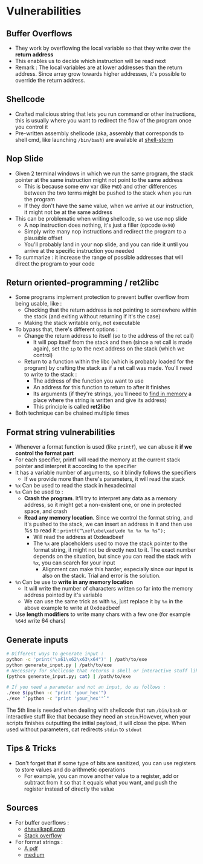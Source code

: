 # Vulnerabilities

## Buffer Overflows

* They work by overflowing the local variable so that they write over the **return address**
* This enables us to decide which instruction will be read next
* Remark : The local variables are at lower addresses than the return address. Since array grow towards higher addresses, it's possible to override the return address.

## Shellcode

* Crafted malicious string that lets you run command or other instructions, this is usually where you want to redirect the flow of the program once you control it
* Pre-written assembly shellcode \(aka, assembly that corresponds to shell cmd, like launching `/bin/bash`\) are available at [shell-storm](http://shell-storm.org/shellcode/)

## Nop Slide

* Given 2 terminal windows in which we run the same program, the stack pointer at the same instruction might not point to the same address
  * This is because some env var \(like `PWD`\) and other differences between the two terms might be pushed to the stack when you run the program
  * If they don't have the same value, when we arrive at our instruction, it might not be at the same address
* This can be problematic when writing shellcode, so we use nop slide
  * A nop instruction does nothing, it's just a filler \(opcode `0x90`\)
  * Simply write many nop instructions and redirect the program to a plausible offset
  * You'll probably land in your nop slide, and you can ride it until you arrive at the specific instruction you needed
* To summarize : it increase the range of possible addresses that will direct the program to your code 

## Return oriented-programming / ret2libc

* Some programs implement protection to prevent buffer overflow from being usable, like :
  * Checking that the return address is not pointing to somewhere within the stack \(and exiting without returning if it's the case\)
  * Making the stack writable only, not executable
* To bypass that, there's different options :
  * Change the return address to itself \(so to the address of the ret call\)
    * It will pop itself from the stack and then \(since a ret call is made again\), set the `ip` to the next address on the stack \(which we control\)
  * Return to a function within the libc \(which is probably loaded for the program\) by crafting the stack as if a ret call was made. You'll need to write to the stack :
    * The address of the function you want to use
    * An address for this function to return to after it finishes
    * Its arguments \(if they're strings, you'll need to [find in memory](https://zcugni.gitbook.io/notes/binary-exploitation/tools/gdb-gnu-debugger#find-string-in-memory) a place where the string is written and give its address\)
    * This principle is called **ret2libc**
* Both technique can be chained multiple times

## Format string vulnerabilities

* Whenever a format function is used \(like `printf`\), we can abuse it **if we control the format part**
* For each specifier, printf will read the memory at the current stack pointer and interpret it according to the specifier
* It has a variable number of arguments, so it blindly follows the specifiers
  * If we provide more than there's parameters, it will read the stack
* `%x` Can be used to read the stack in hexadecimal
* `%s` Can be used to :
  * **Crash the program**. It'll try to interpret any data as a memory address, so it might get a non-existent one, or one in protected space, and crash
  * **Read any memory location**. Since we control the format string, and it's pushed to the stack, we can insert an address in it and then use %s to read it : `printf(“\xef\xbe\xad\xde %x %x %x %s”);`
    * Will read the address at 0xdeadbeef
    * The `%x` are placeholders used to move the stack pointer to the format string, it might not be directly next to it. The exact number depends on the situation, but since you can read the stack with `%x`, you can search for your input
      * Alignment can make this harder, especially since our input is also on the stack. Trial and error is the solution.
* `%n` Can be use to **write in any memory location**
  * It will write the number of characters written so far into the memory address pointed by it's variable
  * We can use the same trick as with `%s`, just replace it by `%n` in the above example to write at 0xdeadbeef
* Use **length modifiers** to write many chars with a few one \(for example `%64d` write 64 chars\)

## Generate inputs

```bash
# Different ways to generate input :
python -c 'print("\x61\x62\x63\x64")' | /path/to/exe
python generate_input.py | /path/to/exe
# Necessary for shellcode that returns a shell or interactive stuff like it
(python generate_input.py; cat) | /path/to/exe

# If you need a parameter and not an input, do as follows :
./exe $(python -c "print 'your_hex'")
./exe "`python -c "print 'your_hex'"`"
```

The 5th line is needed when dealing with shellcode that run `/bin/bash` or interactive stuff like that because they need an `stdin`.However, when your scripts finishes outputting the initial payload, it will close the pipe. When used without parameters, cat redirects `stdin` to `stdout`

## Tips & Tricks

* Don't forget that if some type of bits are sanitized, you can use registers to store values and do arithmetic operations
  * For example, you can move another value to a register, add or subtract from it so that it equals what you want, and push the register instead of directly the value

## Sources

* For buffer overflows :
  * [dhavalkapil.com](https://dhavalkapil.com/blogs/Buffer-Overflow-Exploit/)
  * [Stack overflow](https://security.stackexchange.com/questions/135786/if-the-stack-grows-downwards-how-can-a-buffer-overflow-overwrite-content-above)
* For format strings :
  * [A pdf](http://www.cis.syr.edu/~wedu/Teaching/cis643/LectureNotes_New/Format_String.pdf)
  * [medium](https://medium.com/swlh/binary-exploitation-format-string-vulnerabilities-70edd501c5be)

